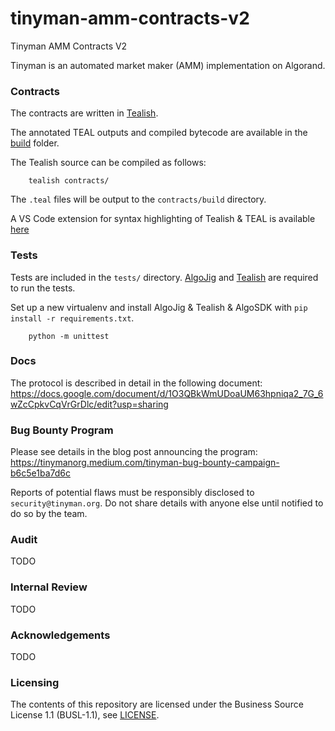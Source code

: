 # tinyman-amm-contracts-v2
Tinyman AMM Contracts V2

Tinyman is an automated market maker (AMM) implementation on Algorand.


### Contracts
The contracts are written in [Tealish](https://github.com/Hipo/tealish).

The annotated TEAL outputs and compiled bytecode are available in the [build](contracts/build/) folder.

The Tealish source can be compiled as follows:
```
    tealish contracts/
```
The `.teal` files will be output to the `contracts/build` directory.

A VS Code extension for syntax highlighting of Tealish & TEAL is available [here](https://www.dropbox.com/s/zn3swrfxkyyelpi/tealish-0.0.1.vsix?dl=0)


### Tests
Tests are included in the `tests/` directory. [AlgoJig](https://github.com/Hipo/algojig) and [Tealish](https://github.com/Hipo/tealish) are required to run the tests.

Set up a new virtualenv and install AlgoJig & Tealish & AlgoSDK with `pip install -r requirements.txt`.

```
    python -m unittest
```

### Docs

The protocol is described in detail in the following document:
https://docs.google.com/document/d/1O3QBkWmUDoaUM63hpniqa2_7G_6wZcCpkvCqVrGrDlc/edit?usp=sharing


### Bug Bounty Program
Please see details in the blog post announcing the program:
https://tinymanorg.medium.com/tinyman-bug-bounty-campaign-b6c5e1ba7d6c

Reports of potential flaws must be responsibly disclosed to `security@tinyman.org`. Do not share details with anyone else until notified to do so by the team.

### Audit
TODO


### Internal Review
TODO


### Acknowledgements
TODO

### Licensing

The contents of this repository are licensed under the Business Source License 1.1 (BUSL-1.1), see [LICENSE](LICENSE).
